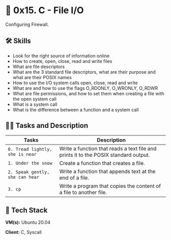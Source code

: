 
# 🦾 0x15. C - File I/O

Configuring Firewall.

## 🛠 Skills
- Look for the right source of information online
- How to create, open, close, read and write files
- What are file descriptors
- What are the 3 standard file descriptors, what are their purpose and what are their POSIX names
- How to use the I/O system calls open, close, read and write
- What are and how to use the flags O_RDONLY, O_WRONLY, O_RDWR
- What are file permissions, and how to set them when creating a file with the open system call
- What is a system call
- What is the difference between a function and a system call

## 👨‍💻 Tasks and Description
| Tasks             | Description                                                                |
| ----------------- | ------------------------------------------------------------------ |
| `0. Tread lightly, she is near` | Write a function that reads a text file and prints it to the POSIX standard output. |
| `1. Under the snow`| Create a function that creates a file. |
| `2. Speak gently, she can hear` | Write a function that appends text at the end of a file. |
| `3. cp`| Write a program that copies the content of a file to another file. |

## 🚀 Tech Stack

**VM(s):** Ubuntu 20.04

**Client:** C, Syscall
